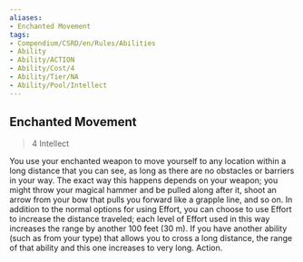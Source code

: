 ```yaml
---
aliases:
- Enchanted Movement
tags:
- Compendium/CSRD/en/Rules/Abilities
- Ability
- Ability/ACTION
- Ability/Cost/4
- Ability/Tier/NA
- Ability/Pool/Intellect
---
```


  
## Enchanted Movement  
>4  Intellect  
  
You use your enchanted weapon to move yourself to any location within a long distance that you can see, as long as there are no obstacles or barriers in your way. The exact way this happens depends on your weapon; you might throw your magical hammer and be pulled along after it, shoot an arrow from your bow that pulls you forward like a grapple line, and so on. In addition to the normal options for using Effort, you can choose to use Effort to increase the distance traveled; each level of Effort used in this way increases the range by another 100 feet (30 m). If you have another ability (such as from your type) that allows you to cross a long distance, the range of that ability and this one increases to very long. Action.